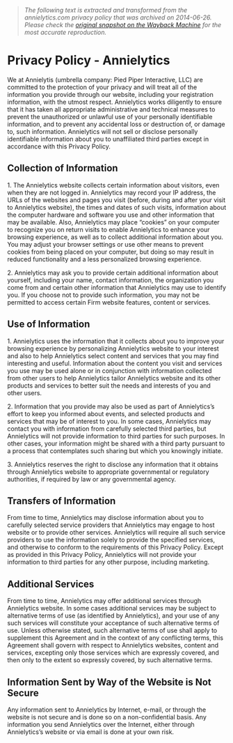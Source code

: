 > *The following text is extracted and transformed from the annielytics.com privacy policy that was archived on 2014-06-26. Please check the [original snapshot on the Wayback Machine](https://web.archive.org/web/20140626132320id_/http%3A//www.annielytics.com/privacy-policy) for the most accurate reproduction.*

# Privacy Policy - Annielytics

We at Annielytis (umbrella company: Pied Piper Interactive, LLC) are committed to the protection of your privacy and will treat all of the information you provide through our website, including your registration information, with the utmost respect. Annielytics works diligently to ensure that it has taken all appropriate administrative and technical measures to prevent the unauthorized or unlawful use of your personally identifiable information, and to prevent any accidental loss or destruction of, or damage to, such information. Annielytics will not sell or disclose personally identifiable information about you to unaffiliated third parties except in accordance with this Privacy Policy.

## Collection of Information

1\. The Annielytics website collects certain information about visitors, even when they are not logged in. Annielytics may record your IP address, the URLs of the websites and pages you visit (before, during and after your visit to Annielytics website), the times and dates of such visits, information about the computer hardware and software you use and other information that may be available. Also, Annielytics may place “cookies” on your computer to recognize you on return visits to enable Annielytics to enhance your browsing experience, as well as to collect additional information about you. You may adjust your browser settings or use other means to prevent cookies from being placed on your computer, but doing so may result in reduced functionality and a less personalized browsing experience.

2\. Annielytics may ask you to provide certain additional information about yourself, including your name, contact information, the organization you come from and certain other information that Annielytics may use to identify you. If you choose not to provide such information, you may not be permitted to access certain Firm website features, content or services.

## Use of Information

1\. Annielytics uses the information that it collects about you to improve your browsing experience by personalizing Annielytics website to your interest and also to help Annielytics select content and services that you may find interesting and useful. Information about the content you visit and services you use may be used alone or in conjunction with information collected from other users to help Annielytics tailor Annielytics website and its other products and services to better suit the needs and interests of you and other users.

2\. Information that you provide may also be used as part of Annielytics’s effort to keep you informed about events, and selected products and services that may be of interest to you. In some cases, Annielytics may contact you with information from carefully selected third parties, but Annielytics will not provide information to third parties for such purposes. In other cases, your information might be shared with a third party pursuant to a process that contemplates such sharing but which you knowingly initiate.

3\. Annielytics reserves the right to disclose any information that it obtains through Annielytics website to appropriate governmental or regulatory authorities, if required by law or any governmental agency.

## Transfers of Information

From time to time, Annielytics may disclose information about you to carefully selected service providers that Annielytics may engage to host website or to provide other services. Annielytics will require all such service providers to use the information solely to provide the specified services, and otherwise to conform to the requirements of this Privacy Policy. Except as provided in this Privacy Policy, Annielytics will not provide your information to third parties for any other purpose, including marketing.

## Additional Services

From time to time, Annielytics may offer additional services through Annielytics website. In some cases additional services may be subject to alternative terms of use (as identified by Annielytics), and your use of any such services will constitute your acceptance of such alternative terms of use. Unless otherwise stated, such alternative terms of use shall apply to supplement this Agreement and in the context of any conflicting terms, this Agreement shall govern with respect to Annielytics websites, content and services, excepting only those services which are expressly covered, and then only to the extent so expressly covered, by such alternative terms.

## Information Sent by Way of the Website is Not Secure

Any information sent to Annielytics by Internet, e-mail, or through the website is not secure and is done so on a non-confidential basis. Any information you send Annielytics over the Internet, either through Annielytics’s website or via email is done at your own risk.
